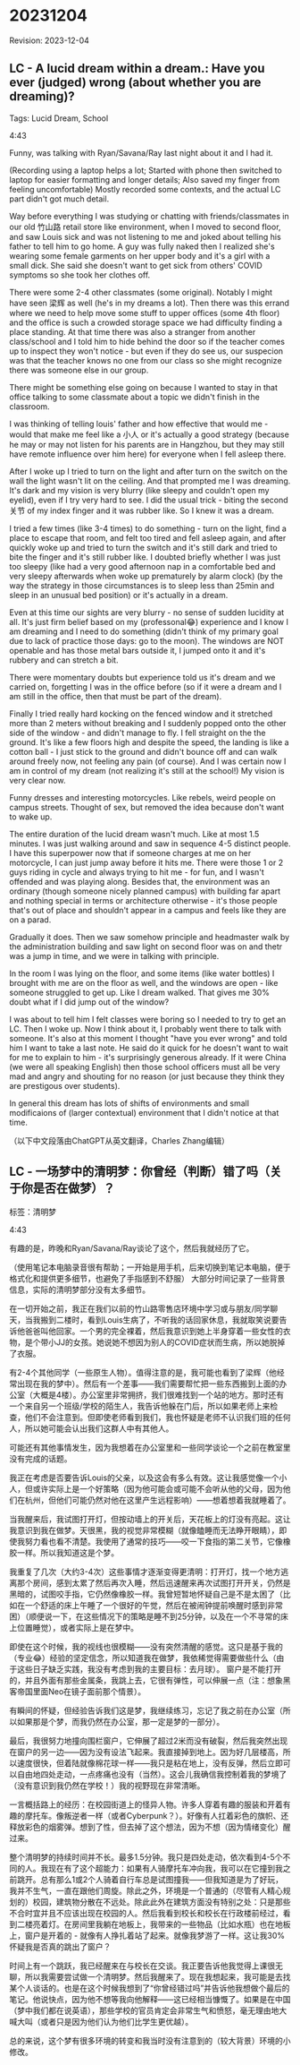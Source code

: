 # 20231204

Revision: 2023-12-04

## LC - A lucid dream within a dream.: Have you ever (judged) wrong (about whether you are dreaming)?

Tags: Lucid Dream, School

4:43

Funny, was talking with Ryan/Savana/Ray last night about it and I had it.

(Recording using a laptop helps a lot; Started with phone then switched to laptop for easier formatting and longer details; Also saved my finger from feeling uncomfortable)
Mostly recorded some contexts, and the actual LC part didn't got much detail.

Way before everything I was studying or chatting with friends/classmates in our old 竹山路 retail store like environment, when I moved to second floor, and saw Louis sick and was not listening to me and joked about telling his father to tell him to go home. A guy was fully naked then I realized she's wearing some female garments on her upper body and it's a girl with a small dick. She said she doesn't want to get sick from others' COVID symptoms so she took her clothes off.

There were some 2-4 other classmates (some original). Notably I might have seen 梁辉 as well (he's in my dreams a lot). Then there was this errand where we need to help move some stuff to upper offices (some 4th floor) and the office is such a crowded storage space we had difficulty finding a place standing. At that time there was also a stranger from another class/school and I told him to hide behind the door so if the teacher comes up to inspect they won't notice - but even if they do see us, our suspecion was that the teacher knows no one from our class so she might recognize there was someone else in our group.

There might be something else going on because I wanted to stay in that office talking to some classmate about a topic we didn't finish in the classroom.

I was thinking of telling louis' father and how effective that would me - would that make me feel like a 小人 or it's actually a good strategy (because he may or may not listen for his parents are in Hangzhou, but they may still have remote influence over him here) for everyone when I fell asleep there.

After I woke up I tried to turn on the light and after turn on the switch on the wall the light wasn't lit on the ceiling. And that prompted me I was dreaming. It's dark and my vision is very blurry (like sleepy and couldn't open my eyelid), even if I try very hard to see. I did the usual trick - biting the second 关节 of my index finger and it was rubber like. So I knew it was a dream.

I tried a few times (like 3-4 times) to do something - turn on the light, find a place to escape that room, and felt too tired and fell asleep again, and after quickly woke up and tried to turn the switch and it's still dark and tried to bite the finger and it's still rubber like. I doubted briefly whether I was just too sleepy (like had a very good afternoon nap in a comfortable bed and very sleepy afterwards when woke up prematurely by alarm clock) (by the way the strategy in those circumstances is to sleep less than 25min and sleep in an unusual bed position) or it's actually in a dream.

Even at this time our sights are very blurry - no sense of sudden lucidity at all. It's just firm belief based on my (professonal😂) experience and I know I am dreaming and I need to do something (didn't think of my primary goal due to lack of practice those days: go to the moon).
The windows are NOT openable and has those metal bars outside it, I jumped onto it and it's rubbery and can stretch a bit.

There were momentary doubts but experience told us it's dream and we carried on, forgetting I was in the office before (so if it were a dream and I am still in the office, then that must be part of the dream).

Finally I tried really hard kocking on the fenced window and it stretched more than 2 meters without breaking and I suddenly popped onto the other side of the window - and didn't manage to fly. I fell straight on the the ground. It's like a few floors high and despite the speed, the landing is like a cotton ball - I just stick to the ground and didn't bounce off and can walk around freely now, not feeling any pain (of course). And I was certain now I am in control of my dream (not realizing it's still at the school!) My vision is very clear now.

Funny dresses and interesting motorcycles. Like rebels, weird people on campus streets. Thought of sex, but removed the idea because don't want to wake up.

The entire duration of the lucid dream wasn't much. Like at most 1.5 minutes. I was just walking around and saw in sequence 4-5 distinct people. I have this superpower now that if someone charges at me on her motorcycle, I can just jump away before it hits me. There were those 1 or 2 guys riding in cycle and always trying to hit me - for fun, and I wasn't offended and was playing along. Besides that, the environment was an ordinary (though someone nicely planned campus) with building far apart and nothing special in terms or architecture otherwise - it's those people that's out of place and shouldn't appear in a campus and feels like they are on a parad.

Gradually it does. Then we saw somehow principle and headmaster walk by the administration building and saw light on second floor was on and thetr was a jump in time, and we were in talking with principle.

In the room I was lying on the floor, and some items (like water bottles) I brought with me are on the floor as well, and the windows are open - like someone struggled to get up. Like I dream walked. That gives me 30% doubt what if I did jump out of the window?

I was about to tell him I felt classes were boring so I needed to try to get an LC. Then I woke up. Now I think about it, I probably went there to talk with someone. It's also at this moment I thought "have you ever wrong" and told him I want to take a last note. He said do it quick for he doesn't want to wait for me to explain to him - it's surprisingly generous already. If it were China (we were all speaking English) then those school officers must all be very mad and angry and shouting for no reason (or just because they think they are prestigous over students).

In general this dream has lots of shifts of environments and small modificaions of (larger contextual) environment that I didn't notice at that time.

（以下中文段落由ChatGPT从英文翻译，Charles Zhang编辑）

## LC - 一场梦中的清明梦：你曾经（判断）错了吗（关于你是否在做梦）？

标签：清明梦

4:43

有趣的是，昨晚和Ryan/Savana/Ray谈论了这个，然后我就经历了它。

（使用笔记本电脑录音很有帮助；一开始是用手机，后来切换到笔记本电脑，便于格式化和提供更多细节，也避免了手指感到不舒服）
大部分时间记录了一些背景信息，实际的清明梦部分没有太多细节。

在一切开始之前，我正在我们以前的竹山路零售店环境中学习或与朋友/同学聊天，当我搬到二楼时，看到Louis生病了，不听我的话回家休息，我就取笑说要告诉他爸爸叫他回家。一个男的完全裸着，然后我意识到她上半身穿着一些女性的衣物，是个带小JJ的女孩。她说她不想因为别人的COVID症状而生病，所以她脱掉了衣服。

有2-4个其他同学（一些原生人物）。值得注意的是，我可能也看到了梁辉（他经常出现在我的梦中）。然后有一个差事——我们需要帮忙把一些东西搬到上面的办公室（大概是4楼）。办公室里非常拥挤，我们很难找到一个站的地方。那时还有一个来自另一个班级/学校的陌生人，我告诉他躲在门后，所以如果老师上来检查，他们不会注意到。但即使老师看到我们，我也怀疑是老师不认识我们班的任何人，所以她可能会认出我们这群人中有其他人。

可能还有其他事情发生，因为我想着在办公室里和一些同学谈论一个之前在教室里没有完成的话题。

我正在考虑是否要告诉Louis的父亲，以及这会有多么有效。这让我感觉像一个小人，但或许实际上是一个好策略（因为他可能会或可能不会听从他的父母，因为他们在杭州，但他们可能仍然对他在这里产生远程影响）——想着想着我就睡着了。

当我醒来后，我试图打开灯，但按动墙上的开关后，天花板上的灯没有亮起。这让我意识到我在做梦。天很黑，我的视觉非常模糊（就像瞌睡而无法睁开眼睛），即使我努力看也看不清楚。我使用了通常的技巧——咬一下食指的第二关节，它像橡胶一样。所以我知道这是个梦。

我重复了几次（大约3-4次）这些事情才逐渐变得更清明：打开灯，找一个地方逃离那个房间，感到太累了然后再次入睡，然后迅速醒来再次试图打开开关，仍然是黑暗的，试图咬手指，它仍然像橡胶一样。我曾短暂地怀疑自己是不是太困了（比如在一个舒适的床上午睡了一个很好的午觉，然后在被闹钟提前唤醒时感到非常困）（顺便说一下，在这些情况下的策略是睡不到25分钟，以及在一个不寻常的床上位置睡觉），或者实际上是在梦中。

即使在这个时候，我的视线也很模糊——没有突然清醒的感觉。这只是基于我的（专业😂）经验的坚定信念，所以知道我在做梦，我依稀觉得需要做些什么（由于这些日子缺乏实践，我没有考虑到我的主要目标：去月球）。
窗户是不能打开的，并且外面有那些金属条，我跳上去，它很有弹性，可以伸展一点（注：想象黑客帝国里面Neo在镜子面前那个情景）。

有瞬间的怀疑，但经验告诉我们这是梦，我继续练习，忘记了我之前在办公室（所以如果那是个梦，而我仍然在办公室，那一定是梦的一部分）。

最后，我很努力地撞向围栏窗户，它伸展了超过2米而没有破裂，然后我突然出现在窗户的另一边——因为没有设法飞起来。我直接掉到地上。因为好几层楼高，所以速度很快，但着陆就像棉花球一样——我只是粘在地上，没有反弹，然后立即可以自由地四处走动，一点疼痛也没有（当然）。这会儿我确信我控制着我的梦境了（没有意识到我仍然在学校！）我的视野现在非常清晰。

一言概括路上的经历：在校园街道上的怪异人物。许多人穿着有趣的服装和开着有趣的摩托车。像叛逆者一样（或者Cyberpunk？）。好像有人扛着彩色的旗帜、还释放彩色的烟雾弹。想到了性，但去掉了这个想法，因为不想（因为情绪变化）醒过来。

整个清明梦的持续时间并不长。最多1.5分钟。我只是四处走动，依次看到4-5个不同的人。我现在有了这个超能力：如果有人骑摩托车冲向我，我可以在它撞到我之前跳开。总有那么1或2个人骑着自行车总是试图撞我——但我知道是为了好玩，我并不生气，一直在跟他们周旋。除此之外，环境是一个普通的（尽管有人精心规划的）校园，建筑物分散在不远处。除此此外在建筑方面没有特别之处：只是那些不合时宜并且不应该出现在校园的人。然后我看到校长和校长在行政楼前经过，看到二楼亮着灯。在房间里我躺在地板上，我带来的一些物品（比如水瓶）也在地板上，窗户是开着的 - 就像有人挣扎着站了起来。就像我梦游了一样。这让我30%怀疑我是否真的跳出了窗户？

时间上有一个跳跃，我已经醒来在与校长在交谈。我正要告诉他我觉得上课很无聊，所以我需要尝试做一个清明梦。然后我醒来了。现在我想起来，我可能是去找某个人谈话的。也是在这个时候我想到了“你曾经错过吗”并告诉他我想做个最后的笔记。他说快点，因为他不想等我向他解释——这已经相当慷慨了。如果是在中国（梦中我们都在说英语），那些学校的官员肯定会非常生气和愤怒，毫无理由地大喊大叫（或者只是因为他们认为他们比学生更优越）。

总的来说，这个梦有很多环境的转变和我当时没有注意到的（较大背景）环境的小修改。